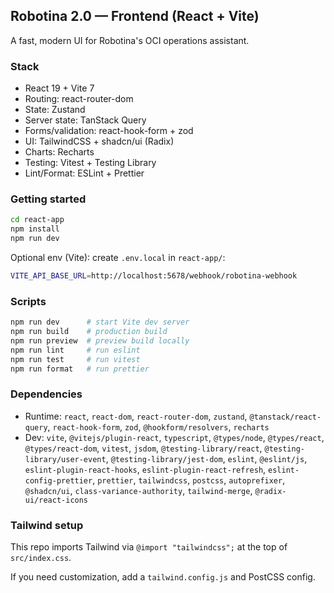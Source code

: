 ## Robotina 2.0 — Frontend (React + Vite)

A fast, modern UI for Robotina's OCI operations assistant.

### Stack

- React 19 + Vite 7
- Routing: react-router-dom
- State: Zustand
- Server state: TanStack Query
- Forms/validation: react-hook-form + zod
- UI: TailwindCSS + shadcn/ui (Radix)
- Charts: Recharts
- Testing: Vitest + Testing Library
- Lint/Format: ESLint + Prettier

### Getting started

```bash
cd react-app
npm install
npm run dev
```

Optional env (Vite): create `.env.local` in `react-app/`:

```bash
VITE_API_BASE_URL=http://localhost:5678/webhook/robotina-webhook
```

### Scripts

```bash
npm run dev      # start Vite dev server
npm run build    # production build
npm run preview  # preview build locally
npm run lint     # run eslint
npm run test     # run vitest
npm run format   # run prettier
```

### Dependencies

- Runtime: `react`, `react-dom`, `react-router-dom`, `zustand`, `@tanstack/react-query`, `react-hook-form`, `zod`, `@hookform/resolvers`, `recharts`
- Dev: `vite`, `@vitejs/plugin-react`, `typescript`, `@types/node`, `@types/react`, `@types/react-dom`, `vitest`, `jsdom`, `@testing-library/react`, `@testing-library/user-event`, `@testing-library/jest-dom`, `eslint`, `@eslint/js`, `eslint-plugin-react-hooks`, `eslint-plugin-react-refresh`, `eslint-config-prettier`, `prettier`, `tailwindcss`, `postcss`, `autoprefixer`, `@shadcn/ui`, `class-variance-authority`, `tailwind-merge`, `@radix-ui/react-icons`

### Tailwind setup

This repo imports Tailwind via `@import "tailwindcss";` at the top of `src/index.css`.

If you need customization, add a `tailwind.config.js` and PostCSS config.
